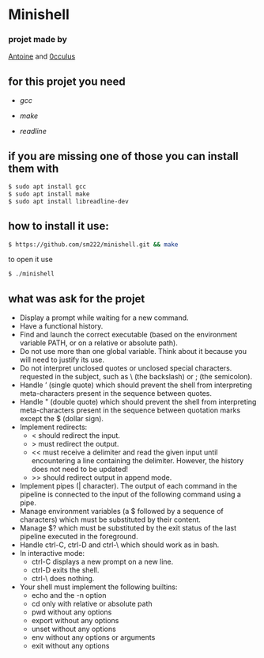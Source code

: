 # Minishell

### projet made by
[Antoine](https://github.com/sm222) and [0cculus](https://github.com/0cculus)

## for this projet you need

*  _gcc_

*  _make_

*  _readline_

## if you are missing one of those you can install them with

```bash
$ sudo apt install gcc
$ sudo apt install make
$ sudo apt install libreadline-dev
```

## how to install it use:
```bash
$ https://github.com/sm222/minishell.git && make
```
to open it use
```bash
$ ./minishell
```
## what was ask for the projet

* Display a prompt while waiting for a new command.
* Have a functional history.
* Find and launch the correct executable (based on the environment variable PATH, or on a relative or absolute path).
* Do not use more than one global variable. Think about it because you will need to justify its use.
* Do not interpret unclosed quotes or unclosed special characters. requested in the subject, such as \ (the backslash) or ; (the semicolon).
* Handle ’ (single quote) which should prevent the shell from interpreting meta-characters present in the sequence between quotes.
* Handle " (double quote) which should prevent the shell from interpreting meta-characters present in the sequence between quotation marks except the $ (dollar sign).
* Implement redirects:
  *  < should redirect the input.
  *  \> must redirect the output.
  *  << must receive a delimiter and read the given input until encountering a line containing the delimiter. However, the history does not need to be updated!
  * \>> should redirect output in append mode.
*  Implement pipes (| character). The output of each command in the pipeline is connected to the input of the following command using a pipe.
*  Manage environment variables (a $ followed by a sequence of characters) which must be substituted by their content.
*  Manage $? which must be substituted by the exit status of the last pipeline executed in the foreground.
*  Handle ctrl-C, ctrl-D and ctrl-\ which should work as in bash.
* In interactive mode:
  *  ctrl-C displays a new prompt on a new line.
  *  ctrl-D exits the shell.
  *  ctrl-\ does nothing.
* Your shell must implement the following builtins:
  *  echo and the -n option
  *  cd only with relative or absolute path
  *  pwd without any options
  *  export without any options
  *  unset without any options
  *  env without any options or arguments
  *  exit without any options
